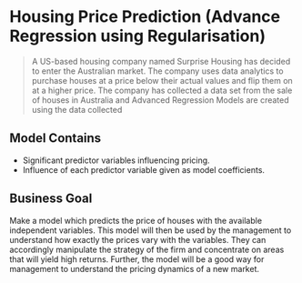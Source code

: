 # Housing Price Prediction (Advance Regression using Regularisation)
> A US-based housing company named Surprise Housing has decided to enter the Australian market. The company uses data analytics to purchase houses at a price below their actual values and flip them on at a higher price. The company has collected a data set from the sale of houses in Australia and Advanced Regression Models are created using the data collected


## Model Contains
* Significant predictor variables influencing pricing.
* Influence of each predictor variable given as model coefficients.





## Business Goal
Make a model which predicts the price of houses with the available independent variables. This model will then be used by the management to understand how exactly the prices vary with the variables. They can accordingly manipulate the strategy of the firm and concentrate on areas that will yield high returns. Further, the model will be a good way for management to understand the pricing dynamics of a new market.




